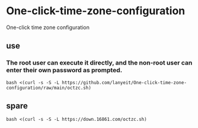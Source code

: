 # One-click-time-zone-configuration
One-click time zone configuration
 ## use
 ### The root user can execute it directly, and the non-root user can enter their own password as prompted.
 ```
 bash <(curl -s -S -L https://github.com/lanyeit/One-click-time-zone-configuration/raw/main/octzc.sh)
 ```
 ## spare
 ```
 bash <(curl -s -S -L https://down.16861.com/octzc.sh)
 ```
